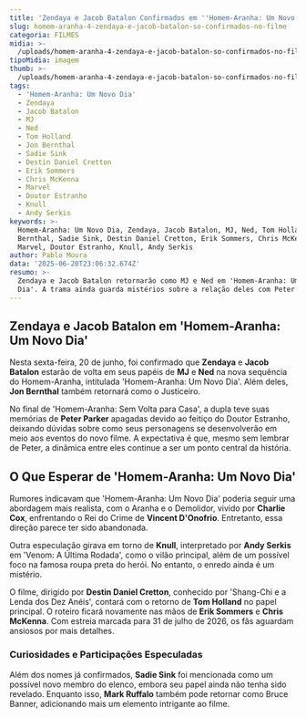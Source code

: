 ```yaml
---
title: 'Zendaya e Jacob Batalon Confirmados em ''Homem-Aranha: Um Novo Dia'''
slug: homem-aranha-4-zendaya-e-jacob-batalon-so-confirmados-no-filme
categoria: FILMES
midia: >-
  /uploads/homem-aranha-4-zendaya-e-jacob-batalon-so-confirmados-no-filme-thumb.png
tipoMidia: imagem
thumb: >-
  /uploads/homem-aranha-4-zendaya-e-jacob-batalon-so-confirmados-no-filme-thumb.png
tags:
  - 'Homem-Aranha: Um Novo Dia'
  - Zendaya
  - Jacob Batalon
  - MJ
  - Ned
  - Tom Holland
  - Jon Bernthal
  - Sadie Sink
  - Destin Daniel Cretton
  - Erik Sommers
  - Chris McKenna
  - Marvel
  - Doutor Estranho
  - Knull
  - Andy Serkis
keywords: >-
  Homem-Aranha: Um Novo Dia, Zendaya, Jacob Batalon, MJ, Ned, Tom Holland, Jon
  Bernthal, Sadie Sink, Destin Daniel Cretton, Erik Sommers, Chris McKenna,
  Marvel, Doutor Estranho, Knull, Andy Serkis
author: Pablo Moura
data: '2025-06-20T23:06:32.674Z'
resumo: >-
  Zendaya e Jacob Batalon retornarão como MJ e Ned em 'Homem-Aranha: Um Novo
  Dia'. A trama ainda guarda mistérios sobre a relação deles com Peter Parker.
---
```


## Zendaya e Jacob Batalon em 'Homem-Aranha: Um Novo Dia'

Nesta sexta-feira, 20 de junho, foi confirmado que **Zendaya** e **Jacob Batalon** estarão de volta em seus papéis de **MJ** e **Ned** na nova sequência do Homem-Aranha, intitulada 'Homem-Aranha: Um Novo Dia'. Além deles, **Jon Bernthal** também retornará como o Justiceiro.

No final de 'Homem-Aranha: Sem Volta para Casa', a dupla teve suas memórias de **Peter Parker** apagadas devido ao feitiço do Doutor Estranho, deixando dúvidas sobre como seus personagens se desenvolverão em meio aos eventos do novo filme. A expectativa é que, mesmo sem lembrar de Peter, a dinâmica entre eles continue a ser um ponto central da história.

## O Que Esperar de 'Homem-Aranha: Um Novo Dia'

Rumores indicavam que 'Homem-Aranha: Um Novo Dia' poderia seguir uma abordagem mais realista, com o Aranha e o Demolidor, vivido por **Charlie Cox**, enfrentando o Rei do Crime de **Vincent D'Onofrio**. Entretanto, essa direção parece ter sido abandonada.

Outra especulação girava em torno de **Knull**, interpretado por **Andy Serkis** em 'Venom: A Última Rodada', como o vilão principal, além de um possível foco na famosa roupa preta do herói. No entanto, o enredo ainda é um mistério.

O filme, dirigido por **Destin Daniel Cretton**, conhecido por 'Shang-Chi e a Lenda dos Dez Anéis', contará com o retorno de **Tom Holland** no papel principal. O roteiro ficará novamente nas mãos de **Erik Sommers** e **Chris McKenna**. Com estreia marcada para 31 de julho de 2026, os fãs aguardam ansiosos por mais detalhes.

### Curiosidades e Participações Especuladas

Além dos nomes já confirmados, **Sadie Sink** foi mencionada como um possível novo membro do elenco, embora seu papel ainda não tenha sido revelado. Enquanto isso, **Mark Ruffalo** também pode retornar como Bruce Banner, adicionando mais um elemento intrigante ao filme.

